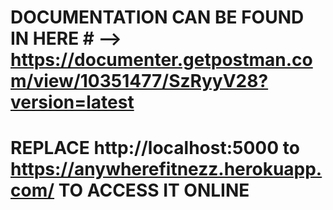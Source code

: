 # DOCUMENTATION CAN BE FOUND IN HERE # --> https://documenter.getpostman.com/view/10351477/SzRyyV28?version=latest



# REPLACE http://localhost:5000  to https://anywherefitnezz.herokuapp.com/  TO ACCESS IT ONLINE 
 


